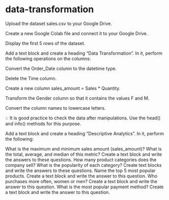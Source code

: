 # data-transformation
Upload the dataset sales.csv to your Google Drive.

Create a new Google Colab file and connect it to your Google Drive.

Display the first 5 rows of the dataset.

Add a text block and create a heading “Data Transformation”. In it, perform the following operations on the columns:

Convert the Order_Date column to the datetime type.

Delete the Time column.

Create a new column sales_amount = Sales * Quantity.

Transform the Gender column so that it contains the values F and M.

Convert the column names to lowercase letters.

💡 It is good practice to check the data after manipulations. Use the head() and info() methods for this purpose.

Add a text block and create a heading “Descriptive Analytics”. In it, perform the following:

What is the maximum and minimum sales amount (sales_amount)? What is the total, average, and median of this metric? Create a text block and write the answers to these questions.
How many product categories does the company sell? What is the popularity of each category? Create text blocks and write the answers to these questions.
Name the top 5 most popular products. Create a text block and write the answer to this question.
Who purchases more often, women or men? Create a text block and write the answer to this question.
What is the most popular payment method? Create a text block and write the answer to this question.
